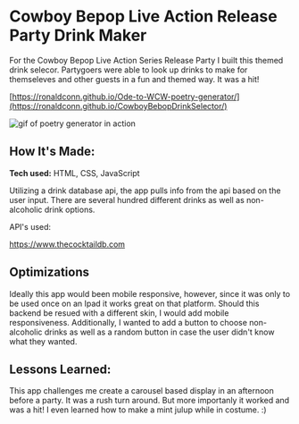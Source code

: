 # Cowboy Bepop Live Action Release Party Drink Maker

For the Cowboy Bepop Live Action Series Release Party I built this themed drink selecor. Partygoers were able to look up drinks to make for themseleves and other guests in a fun and themed way. It was a hit!

[https://ronaldconn.github.io/Ode-to-WCW-poetry-generator/](https://ronaldconn.github.io/CowboyBebopDrinkSelector/)

![gif of poetry generator in action](cbdrinkselector400.gif)

## How It's Made:

**Tech used:** HTML, CSS, JavaScript

Utilizing a drink database api, the app pulls info from the api based on the user input. There are several hundred different drinks as well as non-alcoholic drink options.

API's used:

https://www.thecocktaildb.com

## Optimizations

Ideally this app would been mobile responsive, however, since it was only to be used once on an Ipad it works great on that platform. Should this backend be resued with a different skin, I would add mobile responsiveness. Additionally, I wanted to add a button to choose non-alcoholic drinks as well as a random button in case the user didn't know what they wanted.

## Lessons Learned:

This app challenges me create a carousel based display in an afternoon before a party. It was a rush turn around. But more importanly it worked and was a hit! I even learned how to make a mint julup while in costume. :)
